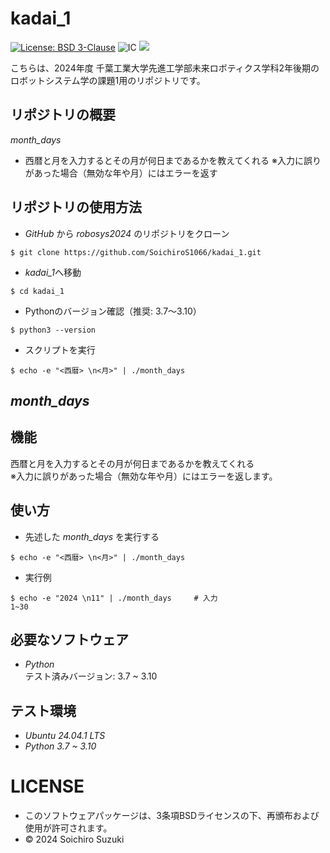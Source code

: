 # kadai_1
[![License: BSD 3-Clause](https://img.shields.io/badge/License-BSD%203--Clause-blue.svg)](https://opensource.org/licenses/BSD-3-Clause)
![IC](https://github.com/SoichiroS1066/kadai_1/actions/workflows/test_month_days.yml/badge.svg)
<img src="https://img.shields.io/badge/-Python-yellow.svg?logo=python&style=for-the-badge">

こちらは、2024年度 千葉工業大学先進工学部未来ロボティクス学科2年後期のロボットシステム学の課題1用のリポジトリです。

## リポジトリの概要
*month_days*
- 西暦と月を入力するとその月が何日まであるかを教えてくれる
※入力に誤りがあった場合（無効な年や月）にはエラーを返す

## リポジトリの使用方法
- *GitHub* から *robosys2024* のリポジトリをクローン  
```
$ git clone https://github.com/SoichiroS1066/kadai_1.git
```  
- *kadai_1*へ移動
```
$ cd kadai_1
```
- Pythonのバージョン確認（推奨: 3.7〜3.10）
```
$ python3 --version
```
- スクリプトを実行
```
$ echo -e "<西暦> \n<月>" | ./month_days
```

## *month_days*

## 機能
西暦と月を入力するとその月が何日まであるかを教えてくれる  
※入力に誤りがあった場合（無効な年や月）にはエラーを返します。

## 使い方
- 先述した *month_days* を実行する  
  
`$ echo -e "<西暦> \n<月>" | ./month_days`  

- 実行例
```
$ echo -e "2024 \n11" | ./month_days     # 入力
1~30
```

## 必要なソフトウェア
- *Python*  
テスト済みバージョン: 3.7 ~ 3.10

## テスト環境
- *Ubuntu 24.04.1 LTS*
- *Python 3.7 ~ 3.10*

# LICENSE
- このソフトウェアパッケージは、3条項BSDライセンスの下、再頒布および使用が許可されます。
- © 2024 Soichiro Suzuki
